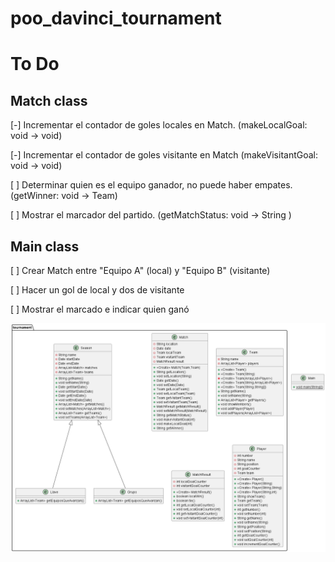 # poo_davinci_tournament

# To Do

## Match class
[-] Incrementar el contador de goles locales en Match. (makeLocalGoal: void -> void)

[-] Incrementar el contador de goles visitante en Match (makeVisitantGoal: void -> void)

[ ] Determinar quien es el equipo ganador, no puede haber empates. (getWinner: void -> Team)

[ ] Mostrar el marcador del partido. (getMatchStatus: void -> String )


## Main class
[ ] Crear Match entre "Equipo A" (local) y "Equipo B" (visitante)

[ ] Hacer un gol de local y dos de visitante

[ ] Mostrar el marcado e indicar quien ganó

![class_diagram.png](class_diagram.png)
